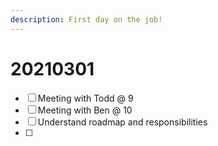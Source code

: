 ```yaml
---
description: First day on the job!
---
```


# 20210301

* [ ] Meeting with Todd @ 9
* [ ] Meeting with Ben @ 10
* [ ] Understand roadmap and responsibilities
* [ ] 


